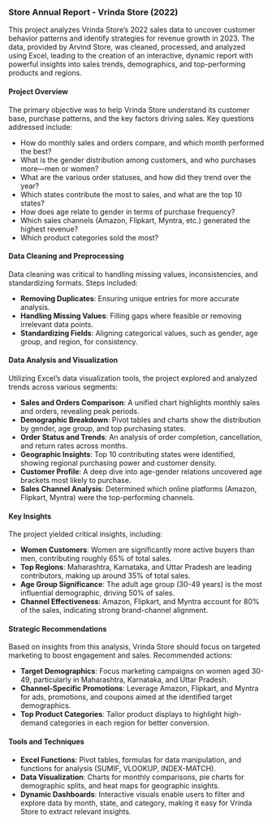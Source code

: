 ### Store Annual Report - Vrinda Store (2022)

This project analyzes Vrinda Store’s 2022 sales data to uncover customer behavior patterns and identify strategies for revenue growth in 2023. The data, provided by Arvind Store, was cleaned, processed, and analyzed using Excel, leading to the creation of an interactive, dynamic report with powerful insights into sales trends, demographics, and top-performing products and regions.

#### Project Overview
The primary objective was to help Vrinda Store understand its customer base, purchase patterns, and the key factors driving sales. Key questions addressed include:
- How do monthly sales and orders compare, and which month performed the best?
- What is the gender distribution among customers, and who purchases more—men or women?
- What are the various order statuses, and how did they trend over the year?
- Which states contribute the most to sales, and what are the top 10 states?
- How does age relate to gender in terms of purchase frequency?
- Which sales channels (Amazon, Flipkart, Myntra, etc.) generated the highest revenue?
- Which product categories sold the most?

#### Data Cleaning and Preprocessing
Data cleaning was critical to handling missing values, inconsistencies, and standardizing formats. Steps included:
- **Removing Duplicates**: Ensuring unique entries for more accurate analysis.
- **Handling Missing Values**: Filling gaps where feasible or removing irrelevant data points.
- **Standardizing Fields**: Aligning categorical values, such as gender, age group, and region, for consistency.

#### Data Analysis and Visualization
Utilizing Excel’s data visualization tools, the project explored and analyzed trends across various segments:
- **Sales and Orders Comparison**: A unified chart highlights monthly sales and orders, revealing peak periods.
- **Demographic Breakdown**: Pivot tables and charts show the distribution by gender, age group, and top purchasing states.
- **Order Status and Trends**: An analysis of order completion, cancellation, and return rates across months.
- **Geographic Insights**: Top 10 contributing states were identified, showing regional purchasing power and customer density.
- **Customer Profile**: A deep dive into age-gender relations uncovered age brackets most likely to purchase.
- **Sales Channel Analysis**: Determined which online platforms (Amazon, Flipkart, Myntra) were the top-performing channels.

#### Key Insights
The project yielded critical insights, including:
- **Women Customers**: Women are significantly more active buyers than men, contributing roughly 65% of total sales.
- **Top Regions**: Maharashtra, Karnataka, and Uttar Pradesh are leading contributors, making up around 35% of total sales.
- **Age Group Significance**: The adult age group (30-49 years) is the most influential demographic, driving 50% of sales.
- **Channel Effectiveness**: Amazon, Flipkart, and Myntra account for 80% of the sales, indicating strong brand-channel alignment.

#### Strategic Recommendations
Based on insights from this analysis, Vrinda Store should focus on targeted marketing to boost engagement and sales. Recommended actions:
- **Target Demographics**: Focus marketing campaigns on women aged 30-49, particularly in Maharashtra, Karnataka, and Uttar Pradesh.
- **Channel-Specific Promotions**: Leverage Amazon, Flipkart, and Myntra for ads, promotions, and coupons aimed at the identified target demographics.
- **Top Product Categories**: Tailor product displays to highlight high-demand categories in each region for better conversion.

#### Tools and Techniques
- **Excel Functions**: Pivot tables, formulas for data manipulation, and functions for analysis (SUMIF, VLOOKUP, INDEX-MATCH).
- **Data Visualization**: Charts for monthly comparisons, pie charts for demographic splits, and heat maps for geographic insights.
- **Dynamic Dashboards**: Interactive visuals enable users to filter and explore data by month, state, and category, making it easy for Vrinda Store to extract relevant insights.

